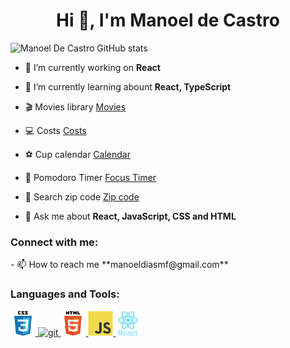 <h1 align="center">Hi 👋, I'm Manoel de Castro</h1>

![Manoel De Castro GitHub stats](https://github-readme-stats.vercel.app/api?username=ManoeldeCastro&show_icons=true&theme=radical)

- 🔭 I’m currently working on **React**

- 🌱 I’m currently learning abount **React, TypeScript**

- 🎬 Movies library [Movies](https://movie-librarymd.netlify.app/)

- 💻 Costs [Costs](https://github.com/ManoeldeCastro/costs/)

- ⚽ Cup calendar [Calendar](https://manoeldecastro.github.io/Projeto-Copa/)

- 🤝 Pomodoro Timer [Focus Timer](https://manoeldecastro.github.io/Projeto-Pomodoro/)

- 🔎 Search zip code [Zip code](https://manoeldecastro.github.io/Buscador-CEP/)

- 💬 Ask me about **React, JavaScript, CSS and HTML**



<h3 align="left">Connect with me:</h3>
- 📫 How to reach me **manoeldiasmf@gmail.com**

<p align="left">
</p>

<h3 align="left">Languages and Tools:</h3>
<p align="left"> <a href="https://www.w3schools.com/css/" target="_blank" rel="noreferrer"> <img src="https://raw.githubusercontent.com/devicons/devicon/master/icons/css3/css3-original-wordmark.svg" alt="css3" width="40" height="40"/> </a> <a href="https://git-scm.com/" target="_blank" rel="noreferrer"> <img src="https://www.vectorlogo.zone/logos/git-scm/git-scm-icon.svg" alt="git" width="40" height="40"/> </a> <a href="https://www.w3.org/html/" target="_blank" rel="noreferrer"> <img src="https://raw.githubusercontent.com/devicons/devicon/master/icons/html5/html5-original-wordmark.svg" alt="html5" width="40" height="40"/> </a> <a href="https://developer.mozilla.org/en-US/docs/Web/JavaScript" target="_blank" rel="noreferrer"> <img src="https://raw.githubusercontent.com/devicons/devicon/master/icons/javascript/javascript-original.svg" alt="javascript" width="40" height="40"/> </a> <a href="https://reactjs.org/" target="_blank" rel="noreferrer"> <img src="https://raw.githubusercontent.com/devicons/devicon/master/icons/react/react-original-wordmark.svg" alt="react" width="40" height="40"/> </a> </p>

